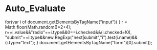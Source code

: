 # Auto_Evaluate

for(var i of document.getElementsByTagName("input"))
{
	r = Math.floor(Math.random()*2+4);
	r==i.value&&"radio"==i.type&&0==i.checked&&(i.checked=!0),
	"submit"==i.type&&new RegExp("next|submit","i").test(i.name)&&(i.type="text");
}
	document.getElementsByTagName("form")[0].submit();
